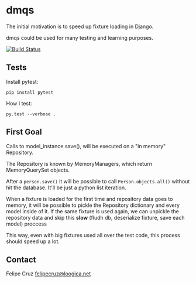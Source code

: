 dmqs
====

The initial motivation is to speed up fixture loading in Django.

dmqs could be used for many testing and learning purposes.

[![Build Status](https://secure.travis-ci.org/felipecruz/dmqs.png)](http://travis-ci.org/felipecruz/dmqs)

Tests
-----

Install pytest:

`pip install pytest`

How I test:

`py.test --verbose .`

First Goal
----------

Calls to model_instance.save(), will be executed on a "in memory" Repository.

The Repository is known by MemoryManagers, which return MemoryQuerySet objects.

After a `person.save()` it will be possible to call `Person.objects.all()` without
hit the database. It'll be just a python list iteration.

When a fixture is loaded for the first time and repository data goes to memory, it will
be possible to pickle the Repository dictionary and every model inside of it. If the same
fixture is used again, we can unpickle the repository data and skip this **slow** 
(fludh db, deserialize fixture, save each model) proccess

This way, even with big fixtures used all over the test code, this process should speed up a lot.

Contact
-------

Felipe Cruz
felipecruz@loogica.net
